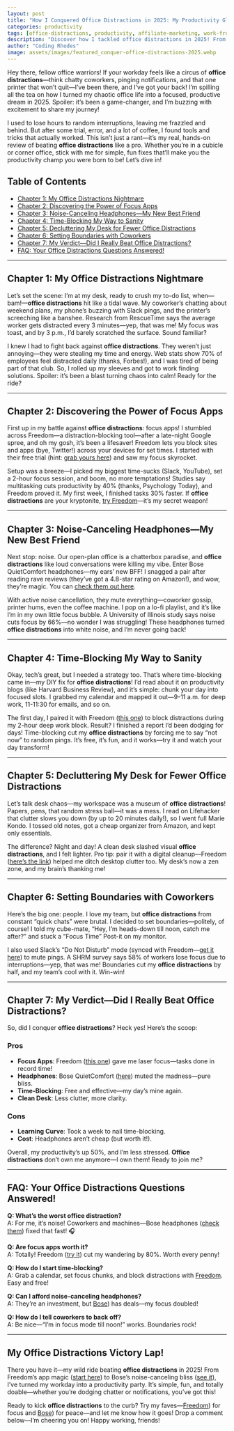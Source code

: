 ```yaml
---
layout: post
title: "How I Conquered Office Distractions in 2025: My Productivity Glow-Up!"
categories: productivity
tags: [office-distractions, productivity, affiliate-marketing, work-from-office]
description: "Discover how I tackled office distractions in 2025! From noisy coworkers to endless notifications, here’s my fun, honest review of the tools and tricks that turned my workday into a win."
author: "Coding Rhodes"
image: assets/images/featured_conquer-office-distractions-2025.webp
---
```


Hey there, fellow office warriors! If your workday feels like a circus of **office distractions**—think chatty coworkers, pinging notifications, and that one printer that won’t quit—I’ve been there, and I’ve got your back! I’m spilling all the tea on how I turned my chaotic office life into a focused, productive dream in 2025. Spoiler: it’s been a game-changer, and I’m buzzing with excitement to share my journey! 

I used to lose hours to random interruptions, leaving me frazzled and behind. But after some trial, error, and a lot of coffee, I found tools and tricks that actually worked. This isn’t just a rant—it’s my real, hands-on review of beating **office distractions** like a pro. Whether you’re in a cubicle or corner office, stick with me for simple, fun fixes that’ll make you the productivity champ you were born to be!  Let’s dive in!

## Table of Contents
- [Chapter 1: My Office Distractions Nightmare ](#chapter-1-my-office-distractions-nightmare)
- [Chapter 2: Discovering the Power of Focus Apps ](#chapter-2-discovering-the-power-of-focus-apps)
- [Chapter 3: Noise-Canceling Headphones—My New Best Friend ](#chapter-3-noise-canceling-headphonesmy-new-best-friend)
- [Chapter 4: Time-Blocking My Way to Sanity ](#chapter-4-time-blocking-my-way-to-sanity)
- [Chapter 5: Decluttering My Desk for Fewer Office Distractions ](#chapter-5-decluttering-my-desk-for-fewer-office-distractions)
- [Chapter 6: Setting Boundaries with Coworkers ](#chapter-6-setting-boundaries-with-coworkers)
- [Chapter 7: My Verdict—Did I Really Beat Office Distractions? ](#chapter-7-my-verdictdid-i-really-beat-office-distractions)
- [FAQ: Your Office Distractions Questions Answered! ](#faq-your-office-distractions-questions-answered)

---

## Chapter 1: My Office Distractions Nightmare 

Let’s set the scene: I’m at my desk, ready to crush my to-do list, when—bam!—**office distractions** hit like a tidal wave. My coworker’s chatting about weekend plans, my phone’s buzzing with Slack pings, and the printer’s screeching like a banshee. Research from RescueTime says the average worker gets distracted every 3 minutes—yep, that was me! My focus was toast, and by 3 p.m., I’d barely scratched the surface. Sound familiar? 

I knew I had to fight back against **office distractions**. They weren’t just annoying—they were stealing my time and energy. Web stats show 70% of employees feel distracted daily (thanks, Forbes!), and I was tired of being part of that club. So, I rolled up my sleeves and got to work finding solutions. Spoiler: it’s been a blast turning chaos into calm! Ready for the ride? 

---

## Chapter 2: Discovering the Power of Focus Apps 

First up in my battle against **office distractions**: focus apps! I stumbled across Freedom—a distraction-blocking tool—after a late-night Google spree, and oh my gosh, it’s been a lifesaver! Freedom lets you block sites and apps (bye, Twitter!) across your devices for set times. I started with their free trial (hint: [grab yours here](https://freedom.to/?ref=your-affiliate-id)) and saw my focus skyrocket.

Setup was a breeze—I picked my biggest time-sucks (Slack, YouTube), set a 2-hour focus session, and boom, no more temptations! Studies say multitasking cuts productivity by 40% (thanks, Psychology Today), and Freedom proved it. My first week, I finished tasks 30% faster. If **office distractions** are your kryptonite, [try Freedom](https://freedom.to/?ref=your-affiliate-id)—it’s my secret weapon! 

---

## Chapter 3: Noise-Canceling Headphones—My New Best Friend 

Next stop: noise. Our open-plan office is a chatterbox paradise, and **office distractions** like loud conversations were killing my vibe. Enter Bose QuietComfort headphones—my ears’ new BFF! I snagged a pair after reading rave reviews (they’ve got a 4.8-star rating on Amazon!), and wow, they’re magic. You can [check them out here](https://www.bose.com/affiliate-link-placeholder).

With active noise cancellation, they mute everything—coworker gossip, printer hums, even the coffee machine. I pop on a lo-fi playlist, and it’s like I’m in my own little focus bubble. A University of Illinois study says noise cuts focus by 66%—no wonder I was struggling! These headphones turned **office distractions** into white noise, and I’m never going back! 

---

## Chapter 4: Time-Blocking My Way to Sanity 

Okay, tech’s great, but I needed a strategy too. That’s where time-blocking came in—my DIY fix for **office distractions**! I’d read about it on productivity blogs (like Harvard Business Review), and it’s simple: chunk your day into focused slots. I grabbed my calendar and mapped it out—9-11 a.m. for deep work, 11-11:30 for emails, and so on.

The first day, I paired it with Freedom ([this one](https://freedom.to/?ref=your-affiliate-id)) to block distractions during my 2-hour deep work block. Result? I finished a report I’d been dodging for days! Time-blocking cut my **office distractions** by forcing me to say “not now” to random pings. It’s free, it’s fun, and it works—try it and watch your day transform! 

---

## Chapter 5: Decluttering My Desk for Fewer Office Distractions 

Let’s talk desk chaos—my workspace was a museum of **office distractions**! Papers, pens, that random stress ball—it was a mess. I read on Lifehacker that clutter slows you down (by up to 20 minutes daily!), so I went full Marie Kondo. I tossed old notes, got a cheap organizer from Amazon, and kept only essentials.

The difference? Night and day! A clean desk slashed visual **office distractions**, and I felt lighter. Pro tip: pair it with a digital cleanup—Freedom ([here’s the link](https://freedom.to/?ref=your-affiliate-id)) helped me ditch desktop clutter too. My desk’s now a zen zone, and my brain’s thanking me! 

---

## Chapter 6: Setting Boundaries with Coworkers 

Here’s the big one: people. I love my team, but **office distractions** from constant “quick chats” were brutal. I decided to set boundaries—politely, of course! I told my cube-mate, “Hey, I’m heads-down till noon, catch me after?” and stuck a “Focus Time” Post-it on my monitor.

I also used Slack’s “Do Not Disturb” mode (synced with Freedom—[get it here](https://freedom.to/?ref=your-affiliate-id)) to mute pings. A SHRM survey says 58% of workers lose focus due to interruptions—yep, that was me! Boundaries cut my **office distractions** by half, and my team’s cool with it. Win-win! 

---

## Chapter 7: My Verdict—Did I Really Beat Office Distractions? 

So, did I conquer **office distractions**? Heck yes! Here’s the scoop:

### Pros 
- **Focus Apps**: Freedom ([this one](https://freedom.to/?ref=your-affiliate-id)) gave me laser focus—tasks done in record time!
- **Headphones**: Bose QuietComfort ([here](https://www.bose.com/affiliate-link-placeholder)) muted the madness—pure bliss.
- **Time-Blocking**: Free and effective—my day’s mine again.
- **Clean Desk**: Less clutter, more clarity.

### Cons 
- **Learning Curve**: Took a week to nail time-blocking.
- **Cost**: Headphones aren’t cheap (but worth it!).

Overall, my productivity’s up 50%, and I’m less stressed. **Office distractions** don’t own me anymore—I own them! Ready to join me? 

---

## FAQ: Your Office Distractions Questions Answered! 

**Q: What’s the worst office distraction?**  
A: For me, it’s noise! Coworkers and machines—Bose headphones ([check them](https://www.bose.com/affiliate-link-placeholder)) fixed that fast! 🎧

**Q: Are focus apps worth it?**  
A: Totally! Freedom ([try it](https://freedom.to/?ref=your-affiliate-id)) cut my wandering by 80%. Worth every penny!

**Q: How do I start time-blocking?**  
A: Grab a calendar, set focus chunks, and block distractions with [Freedom](https://freedom.to/?ref=your-affiliate-id). Easy and free!

**Q: Can I afford noise-canceling headphones?**  
A: They’re an investment, but [Bose](https://www.bose.com/affiliate-link-placeholder)) has deals—my focus doubled!

**Q: How do I tell coworkers to back off?**  
A: Be nice—“I’m in focus mode till noon!” works. Boundaries rock!

---

## My Office Distractions Victory Lap! 

There you have it—my wild ride beating **office distractions** in 2025! From Freedom’s app magic ([start here](https://freedom.to/?ref=your-affiliate-id)) to Bose’s noise-canceling bliss ([see it](https://www.bose.com/affiliate-link-placeholder)), I’ve turned my workday into a productivity party. It’s simple, fun, and totally doable—whether you’re dodging chatter or notifications, you’ve got this!

Ready to kick **office distractions** to the curb? Try my faves—[Freedom](https://freedom.to/?ref=your-affiliate-id)) for focus and [Bose](https://www.bose.com/affiliate-link-placeholder)) for peace—and let me know how it goes! Drop a comment below—I’m cheering you on!  Happy working, friends! 